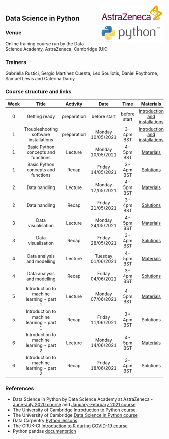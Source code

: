 <img align="right" src=img/course_logo.png width="200">


## Data Science in Python


### Venue

Online training course run by the Data Science Academy, AstraZeneca, Cambridge (UK)


### Trainers

Gabriella Rustici, Sergio Martínez Cuesta, Leo Souliotis, Daniel Roythorne, Samuel Lewis and Caterina Darcy


### Course structure and links

Week | Title | Activity | Date | Time | Materials | Trainer
:---:|:-----:|:--------:|:----:|:----:|:---------:|:-------:
0 | Getting ready | preparation | before start | before start | [Introduction and installations](notebooks/week0_materials.ipynb) | all
1 | Troubleshooting software installations | preparation | Monday 10/05/2021 | 3-4pm BST | [Introduction and installations](notebooks/week0_materials.ipynb) | LS
1 | Basic Python concepts and functions | Lecture | Monday 10/05/2021 | 4-5pm BST | [Materials](notebooks/week1_lecture.ipynb) | SMC
1 | Basic Python concepts and functions | Recap | Friday 14/05/2021 | 3-4pm BST | [Solutions](notebooks/week1_solutions.ipynb) | SMC
2 | Data handling | Lecture | Monday 17/05/2021 | 4-5pm BST | [Materials](notebooks/week2_lecture.ipynb) | LS
2 | Data handling | Recap | Friday 21/05/2021 | 3-4pm BST | [Solutions](notebooks/week2_solution.ipynb) | LS
3 | Data visualisation | Lecture | Monday 24/05/2021 | 4-5pm BST | [Materials](notebooks/week3_lecture.ipynb) | SMC
3 | Data visualisation | Recap | Friday 28/05/2021 | 3-4pm BST | [Solutions](notebooks/week3_solution.ipynb) | SMC
4 | Data analysis and modelling | Lecture | Tuesday 01/06/2021 | 4-5pm BST | [Materials](notebooks/week4_lecture.ipynb) | LS
4 | Data analysis and modelling | Recap | Friday 04/06/2021 | 3-4pm BST | [Solutions](notebooks/week4_solution.ipynb) | LS
5 | Introduction to machine learning - part 1 | Lecture | Monday 07/06/2021 | 4-5pm BST | [Materials](notebooks/week5_lecture.ipynb) | DR
5 | Introduction to machine learning - part 1 | Recap | Friday 11/06/2021 | 3-4pm BST | Solutions | DR
6 | Introduction to machine learning - part 2 | Lecture | Monday 14/06/2021 | 4-5pm BST | [Materials](notebooks/week6_lecture.ipynb) | DR
6 | Introduction to machine learning - part 2 | Recap | Friday 18/06/2021 | 3-4pm BST | Solutions | DR


### References

- Data Science in Python by Data Science Academy at AstraZeneca - [June-July 2020 course](https://github.com/semacu/data-science-python) and [January-February 2021 course](https://github.com/semacu/202101-data-science-python)
- The University of Cambridge [Introduction to Python course](https://github.com/pycam/python-basic)
- The University of Cambridge [Data Science in Python course](https://github.com/pycam/python-data-science)
- Data Carpentry [Python lessons](https://datacarpentry.org)
- The CRUK-CI [Introduction to R during COVID-19 course](https://bioinformatics-core-shared-training.github.io/r-intro/)
- Python pandas [documentation](https://pandas.pydata.org/docs/)
